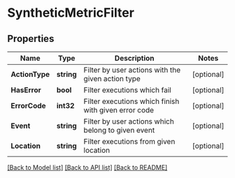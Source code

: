# SyntheticMetricFilter

## Properties

Name | Type | Description | Notes
------------ | ------------- | ------------- | -------------
**ActionType** | **string** | Filter by user actions with the given action type | [optional] 
**HasError** | **bool** | Filter executions which fail | [optional] 
**ErrorCode** | **int32** | Filter executions which finish with given error code | [optional] 
**Event** | **string** | Filter by user actions which belong to given event | [optional] 
**Location** | **string** | Filter executions from given location | [optional] 

[[Back to Model list]](../README.md#documentation-for-models) [[Back to API list]](../README.md#documentation-for-api-endpoints) [[Back to README]](../README.md)


